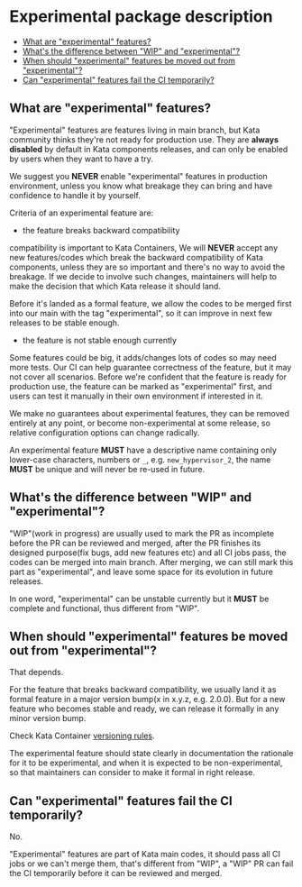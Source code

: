# Experimental package description

* [What are "experimental" features?](#what-are-experimental-features)
* [What's the difference between "WIP" and "experimental"?](#whats-the-difference-between-wip-and-experimental)
* [When should "experimental" features be moved out from "experimental"?](#when-should-experimental-features-be-moved-out-from-experimental)
* [Can "experimental" features fail the CI temporarily?](#can-experimental-features-fail-the-ci-temporarily)

## What are "experimental" features?

"Experimental" features are features living in main branch,
but Kata community thinks they're not ready for production use.
They are **always disabled** by default in Kata components releases,
and can only be enabled by users when they want to have a try.

We suggest you **NEVER** enable "experimental" features in production environment,
unless you know what breakage they can bring and have confidence to handle it by yourself.

Criteria of an experimental feature are:

* the feature breaks backward compatibility

compatibility is important to Kata Containers,
We will **NEVER** accept any new features/codes which break the backward compatibility of Kata components,
unless they are so important and there's no way to avoid the breakage.
If we decide to involve such changes, maintainers will help to make the decision that which Kata release
it should land.

Before it's landed as a formal feature, we allow the codes to be merged first into our main with the tag "experimental",
so it can improve in next few releases to be stable enough.

* the feature is not stable enough currently

Some features could be big, it adds/changes lots of codes so may need more tests.
Our CI can help guarantee correctness of the feature, but it may not cover all scenarios.
Before we're confident that the feature is ready for production use,
the feature can be marked as "experimental" first, and users can test it manually in their own environment if interested in it.

We make no guarantees about experimental features, they can be removed entirely at any point,
or become non-experimental at some release, so relative configuration options can change radically.

An experimental feature **MUST** have a descriptive name containing only lower-case characters, numbers or `_`,
e.g. `new_hypervisor_2`, the name **MUST** be unique and will never be re-used in future.

## What's the difference between "WIP" and "experimental"?

"WIP"(work in progress) are usually used to mark the PR as incomplete before the PR can be reviewed and merged,
after the PR finishes its designed purpose(fix bugs, add new features etc) and all CI jobs pass, the codes can be merged into main branch.
After merging, we can still mark this part as "experimental", and leave some space for its evolution in future releases.

In one word, "experimental" can be unstable currently but it **MUST** be complete and functional, thus different from "WIP".

## When should "experimental" features be moved out from "experimental"?

That depends.

For the feature that breaks backward compatibility, we usually land it as formal feature in a major version bump(x in x.y.z, e.g. 2.0.0).
But for a new feature who becomes stable and ready, we can release it formally in any minor version bump.

Check Kata Container [versioning rules](../../../../docs/Stable-Branch-Strategy.md#Versioning).

The experimental feature should state clearly in documentation the rationale for it to be experimental,
and when it is expected to be non-experimental,
so that maintainers can consider to make it formal in right release.

## Can "experimental" features fail the CI temporarily?

No.

"Experimental" features are part of Kata main codes, it should pass all CI jobs or we can't merge them,
that's different from "WIP", a "WIP" PR can fail the CI temporarily before it can be reviewed and merged.

